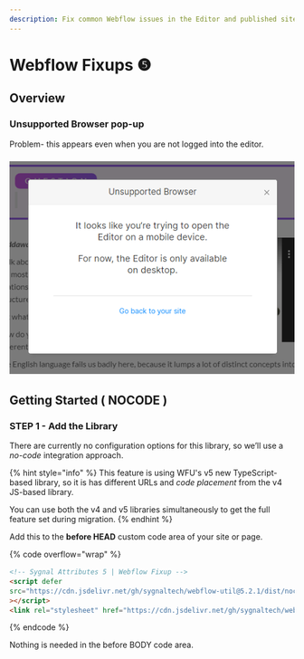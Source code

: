 ```yaml
---
description: Fix common Webflow issues in the Editor and published site.
---
```


# Webflow Fixups ❺

## Overview <a href="#display-captions-in-webflows-lightboxes" id="display-captions-in-webflows-lightboxes"></a>

### Unsupported Browser pop-up

Problem- this appears even when you are not logged into the editor.

### ![](<../.gitbook/assets/image (3).png>)

## Getting Started ( NOCODE ) <a href="#getting-started-nocode" id="getting-started-nocode"></a>

### STEP 1 - Add the Library <a href="#step-1---add-the-library" id="step-1---add-the-library"></a>

There are currently no configuration options for this library, so we’ll use a _no-code_ integration approach.

{% hint style="info" %}
This feature is using WFU's v5 new TypeScript-based library, so it is has different URLs and _code placement_ from the v4 JS-based library.&#x20;

You can use both the v4 and v5 libraries simultaneously to get the full feature set during migration.
{% endhint %}

Add this to the **before HEAD** custom code area of your site or page.

{% code overflow="wrap" %}
```html
<!-- Sygnal Attributes 5 | Webflow Fixup -->
<script defer
src="https://cdn.jsdelivr.net/gh/sygnaltech/webflow-util@5.2.1/dist/nocode/webflow-fixup.min.js"
></script> 
<link rel="stylesheet" href="https://cdn.jsdelivr.net/gh/sygnaltech/webflow-util@5.2.1/dist/css/webflow-fixup.css">
```
{% endcode %}

Nothing is needed in the before BODY code area.&#x20;




